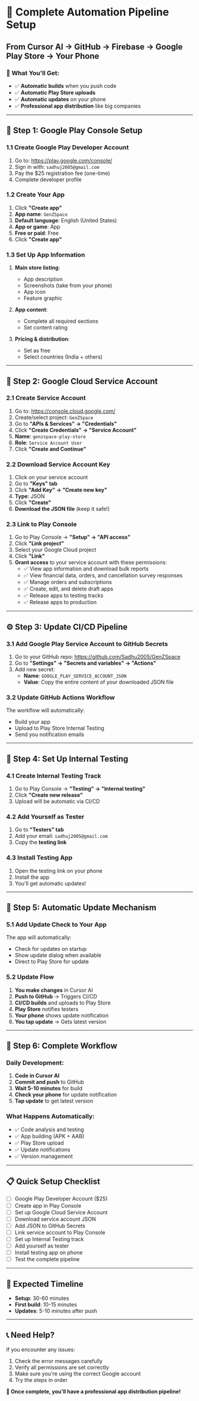 # 🚀 Complete Automation Pipeline Setup
## From Cursor AI → GitHub → Firebase → Google Play Store → Your Phone

### 🎯 **What You'll Get:**
- ✅ **Automatic builds** when you push code
- ✅ **Automatic Play Store uploads** 
- ✅ **Automatic updates** on your phone
- ✅ **Professional app distribution** like big companies

---

## 📱 **Step 1: Google Play Console Setup**

### 1.1 Create Google Play Developer Account
1. Go to: https://play.google.com/console/
2. Sign in with: `sadhuj2005@gmail.com`
3. Pay the $25 registration fee (one-time)
4. Complete developer profile

### 1.2 Create Your App
1. Click **"Create app"**
2. **App name**: `GenZSpace`
3. **Default language**: English (United States)
4. **App or game**: App
5. **Free or paid**: Free
6. Click **"Create app"**

### 1.3 Set Up App Information
1. **Main store listing**:
   - App description
   - Screenshots (take from your phone)
   - App icon
   - Feature graphic

2. **App content**:
   - Complete all required sections
   - Set content rating

3. **Pricing & distribution**:
   - Set as free
   - Select countries (India + others)

---

## 🔧 **Step 2: Google Cloud Service Account**

### 2.1 Create Service Account
1. Go to: https://console.cloud.google.com/
2. Create/select project: `GenZSpace`
3. Go to **"APIs & Services" → "Credentials"**
4. Click **"Create Credentials" → "Service Account"**
5. **Name**: `genzspace-play-store`
6. **Role**: `Service Account User`
7. Click **"Create and Continue"**

### 2.2 Download Service Account Key
1. Click on your service account
2. Go to **"Keys" tab**
3. Click **"Add Key" → "Create new key"**
4. **Type**: JSON
5. Click **"Create"**
6. **Download the JSON file** (keep it safe!)

### 2.3 Link to Play Console
1. Go to Play Console → **"Setup" → "API access"**
2. Click **"Link project"**
3. Select your Google Cloud project
4. Click **"Link"**
5. **Grant access** to your service account with these permissions:
   - ✅ View app information and download bulk reports
   - ✅ View financial data, orders, and cancellation survey responses
   - ✅ Manage orders and subscriptions
   - ✅ Create, edit, and delete draft apps
   - ✅ Release apps to testing tracks
   - ✅ Release apps to production

---

## ⚙️ **Step 3: Update CI/CD Pipeline**

### 3.1 Add Google Play Service Account to GitHub Secrets
1. Go to your GitHub repo: https://github.com/Sadhu2005/GenZSpace
2. Go to **"Settings" → "Secrets and variables" → "Actions"**
3. Add new secret:
   - **Name**: `GOOGLE_PLAY_SERVICE_ACCOUNT_JSON`
   - **Value**: Copy the entire content of your downloaded JSON file

### 3.2 Update GitHub Actions Workflow
The workflow will automatically:
- Build your app
- Upload to Play Store Internal Testing
- Send you notification emails

---

## 📱 **Step 4: Set Up Internal Testing**

### 4.1 Create Internal Testing Track
1. Go to Play Console → **"Testing" → "Internal testing"**
2. Click **"Create new release"**
3. Upload will be automatic via CI/CD

### 4.2 Add Yourself as Tester
1. Go to **"Testers" tab**
2. Add your email: `sadhuj2005@gmail.com`
3. Copy the **testing link**

### 4.3 Install Testing App
1. Open the testing link on your phone
2. Install the app
3. You'll get automatic updates!

---

## 🔄 **Step 5: Automatic Update Mechanism**

### 5.1 Add Update Check to Your App
The app will automatically:
- Check for updates on startup
- Show update dialog when available
- Direct to Play Store for update

### 5.2 Update Flow
1. **You make changes** in Cursor AI
2. **Push to GitHub** → Triggers CI/CD
3. **CI/CD builds** and uploads to Play Store
4. **Play Store** notifies testers
5. **Your phone** shows update notification
6. **You tap update** → Gets latest version

---

## 🎯 **Step 6: Complete Workflow**

### Daily Development:
1. **Code in Cursor AI**
2. **Commit and push** to GitHub
3. **Wait 5-10 minutes** for build
4. **Check your phone** for update notification
5. **Tap update** to get latest version

### What Happens Automatically:
- ✅ Code analysis and testing
- ✅ App building (APK + AAB)
- ✅ Play Store upload
- ✅ Update notifications
- ✅ Version management

---

## 📋 **Quick Setup Checklist**

- [ ] Google Play Developer Account ($25)
- [ ] Create app in Play Console
- [ ] Set up Google Cloud Service Account
- [ ] Download service account JSON
- [ ] Add JSON to GitHub Secrets
- [ ] Link service account to Play Console
- [ ] Set up Internal Testing track
- [ ] Add yourself as tester
- [ ] Install testing app on phone
- [ ] Test the complete pipeline

---

## 🚀 **Expected Timeline**

- **Setup**: 30-60 minutes
- **First build**: 10-15 minutes
- **Updates**: 5-10 minutes after push

---

## 📞 **Need Help?**

If you encounter any issues:
1. Check the error messages carefully
2. Verify all permissions are set correctly
3. Make sure you're using the correct Google account
4. Try the steps in order

**🎯 Once complete, you'll have a professional app distribution pipeline!**
